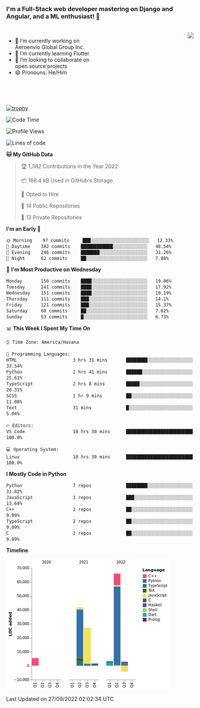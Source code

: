 ### I'm a Full-Stack web developer mastering on Django and Angular, and a ML enthusiast!  👋

<br/>

<img align="right" height="250"  src="https://media1.giphy.com/media/qgQUggAC3Pfv687qPC/giphy.gif?cid=ecf05e470ttfxgsj072btembitu1zn4ti3t3cdyg4jo5b3by&rid=giphy.gif&ct=g" />

 <div style="width:50%">
    <ul>
      <li>🔭 I’m currently working on Aeroenvio Global Group Inc.</li>
      <li>🌱 I’m currently learning Flutter</li>
      <li>👯 I’m looking to collaborate on open source projects</li>
      <li>😄 Pronouns: He/Him</li>
<!--       <li>⚡ Fun fact: I started my first professional project for a company as web dev without knowing any JS </li> -->
    </ul>
  </div>
  
<br/><br/><br/>

[![trophy](https://github-profile-trophy.vercel.app/?username=dfg-98&row=3&column=3&theme=monokai)](https://github.com/ryo-ma/github-profile-trophy)


<!--START_SECTION:waka-->
![Code Time](http://img.shields.io/badge/Code%20Time-464%20hrs%2053%20mins-blue)

![Profile Views](http://img.shields.io/badge/Profile%20Views-0-blue)

![Lines of code](https://img.shields.io/badge/From%20Hello%20World%20I%27ve%20Written-144%20Thousand%20lines%20of%20code-blue)

**🐱 My GitHub Data** 

> 🏆 1,382 Contributions in the Year 2022
 > 
> 📦 166.4 kB Used in GitHub's Storage 
 > 
> 💼 Opted to Hire
 > 
> 📜 14 Public Repositories 
 > 
> 🔑 13 Private Repositories  
 > 
**I'm an Early 🐤** 

```text
🌞 Morning    97 commits     ███░░░░░░░░░░░░░░░░░░░░░░   12.33% 
🌆 Daytime    382 commits    ████████████░░░░░░░░░░░░░   48.54% 
🌃 Evening    246 commits    ███████░░░░░░░░░░░░░░░░░░   31.26% 
🌙 Night      62 commits     ██░░░░░░░░░░░░░░░░░░░░░░░   7.88%

```
📅 **I'm Most Productive on Wednesday** 

```text
Monday       150 commits    ████░░░░░░░░░░░░░░░░░░░░░   19.06% 
Tuesday      141 commits    ████░░░░░░░░░░░░░░░░░░░░░   17.92% 
Wednesday    151 commits    ████░░░░░░░░░░░░░░░░░░░░░   19.19% 
Thursday     111 commits    ███░░░░░░░░░░░░░░░░░░░░░░   14.1% 
Friday       121 commits    ███░░░░░░░░░░░░░░░░░░░░░░   15.37% 
Saturday     60 commits     ██░░░░░░░░░░░░░░░░░░░░░░░   7.62% 
Sunday       53 commits     █░░░░░░░░░░░░░░░░░░░░░░░░   6.73%

```


📊 **This Week I Spent My Time On** 

```text
⌚︎ Time Zone: America/Havana

💬 Programming Languages: 
HTML                     3 hrs 31 mins       ████████░░░░░░░░░░░░░░░░░   33.54% 
Python                   2 hrs 41 mins       ██████░░░░░░░░░░░░░░░░░░░   25.61% 
TypeScript               2 hrs 8 mins        █████░░░░░░░░░░░░░░░░░░░░   20.31% 
SCSS                     1 hr 9 mins         ██░░░░░░░░░░░░░░░░░░░░░░░   11.08% 
Text                     31 mins             █░░░░░░░░░░░░░░░░░░░░░░░░   5.04%

🔥 Editors: 
VS Code                  10 hrs 30 mins      █████████████████████████   100.0%

💻 Operating System: 
Linux                    10 hrs 30 mins      █████████████████████████   100.0%

```

**I Mostly Code in Python** 

```text
Python                   7 repos             ████████░░░░░░░░░░░░░░░░░   31.82% 
JavaScript               3 repos             ███░░░░░░░░░░░░░░░░░░░░░░   13.64% 
C++                      2 repos             ██░░░░░░░░░░░░░░░░░░░░░░░   9.09% 
TypeScript               2 repos             ██░░░░░░░░░░░░░░░░░░░░░░░   9.09% 
C                        2 repos             ██░░░░░░░░░░░░░░░░░░░░░░░   9.09%

```


**Timeline**

![Chart not found](https://raw.githubusercontent.com/dfg-98/dfg-98/main/charts/bar_graph.png) 


 Last Updated on 27/09/2022 02:02:34 UTC
<!--END_SECTION:waka-->
